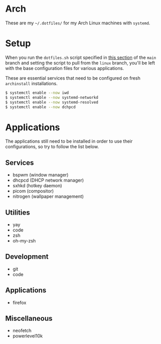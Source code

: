 # Arch

These are my `~/.dotfiles/` for my Arch Linux machines with `systemd`.

# Setup

When you run the `dotfiles.sh` script specified in [this section](https://github.com/Luzefiru/.dotfiles#installing-the-dotfiles) of the `main` branch and setting the script to pull from the `linux` branch, you'll be left with the base configuration files for various applications.

These are essential services that need to be configured on fresh `archinstall` installations.

```bash
$ systemctl enable --now iwd
$ systemctl enable --now systemd-networkd
$ systemctl enable --now systemd-resolved
$ systemctl enable --now dchpcd
```

# Applications

The applications still need to be installed in order to use their configurations, so try to follow the list below.

## Services

- bspwm (window manager)
- dhcpcd (DHCP network manager)
- sxhkd (hotkey daemon)
- picom (compositor)
- nitrogen (wallpaper management)

## Utilities

- yay
- code
- zsh
- oh-my-zsh

## Development

- git
- code

## Applications

- firefox

## Miscellaneous

- neofetch
- powerlevel10k